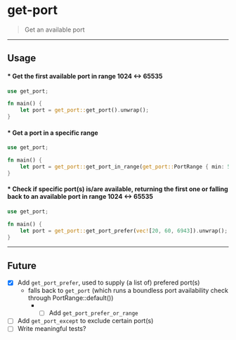 # get-port
> Get an available port

---

## Usage

#### * Get the first available port in range 1024 <-> 65535
```rust
use get_port;

fn main() {
    let port = get_port::get_port().unwrap();
}
```

#### * Get a port in a specific range

```rust
use get_port;

fn main() {
    let port = get_port::get_port_in_range(get_port::PortRange { min: 5000, max: 6000 }).unwrap();
}
```

#### * Check if specific port(s) is/are available, returning the first one or falling back to an available port in range 1024 <-> 65535

```rust
use get_port;

fn main() {
    let port = get_port::get_port_prefer(vec![20, 60, 6943]).unwrap(); // Will return 6943 if available, as 0 <-> 1024 are system ports.
}
```
---

## Future
* [x] Add `get_port_prefer`, used to supply (a list of) prefered port(s)
    - falls back to `get_port` (which runs a boundless port availability check through PortRange::default())
        - * [ ] Add `get_port_prefer_or_range`
* [ ] Add `get_port_except` to exclude certain port(s)
* [ ] Write meaningful tests?
